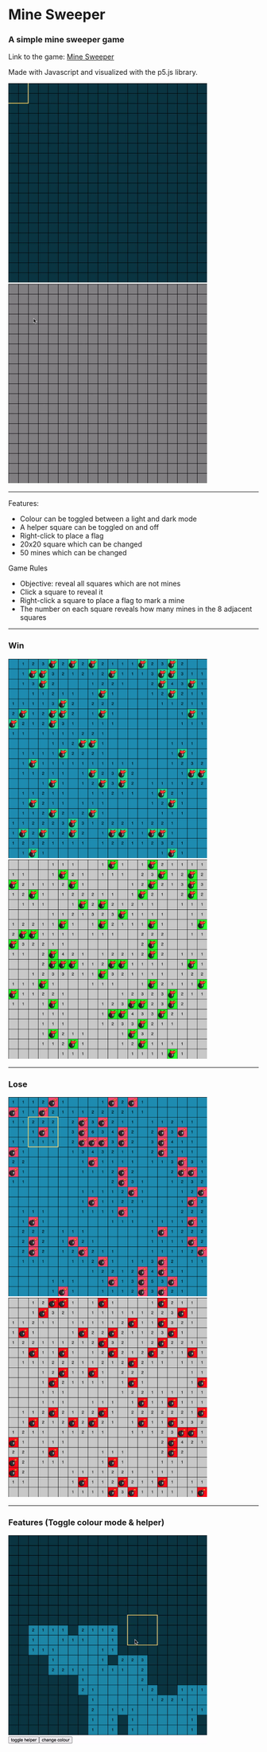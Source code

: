 # Mine Sweeper

### A simple mine sweeper game

Link to the game: [Mine Sweeper](https://tansonlee.github.io/mine-sweeper/)

Made with Javascript and visualized with the p5.js library.

<img src="assets/gameDark.gif" width="400px"><img src="assets/game.gif" width="400px">

---

Features:
- Colour can be toggled between a light and dark mode
- A helper square can be toggled on and off
- Right-click to place a flag
- 20x20 square which can be changed
- 50 mines which can be changed

Game Rules
- Objective: reveal all squares which are not mines
- Click a square to reveal it
- Right-click a square to place a flag to mark a mine
- The number on each square reveals how many mines in the 8 adjacent squares

---

### Win

<img src="assets/winDark.png" width="400px"><img src="assets/win.png" width = "400px">

---

### Lose

<img src="assets/loseDark.png" width="400px"><img src="assets/lose.png" width = "400px">

---

### Features (Toggle colour mode & helper)

<img src="assets/features.gif" width="400px">
